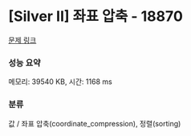 # [Silver II] 좌표 압축 - 18870 

[문제 링크](https://www.acmicpc.net/problem/18870) 

### 성능 요약

메모리: 39540 KB, 시간: 1168 ms

### 분류

값 / 좌표 압축(coordinate_compression), 정렬(sorting)

